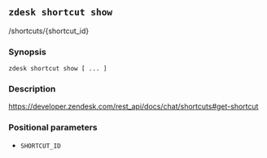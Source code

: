 ## `zdesk shortcut show`

/shortcuts/{shortcut_id}

### Synopsis

    zdesk shortcut show [ ... ]

### Description

https://developer.zendesk.com/rest_api/docs/chat/shortcuts#get-shortcut

### Positional parameters

* `SHORTCUT_ID`

